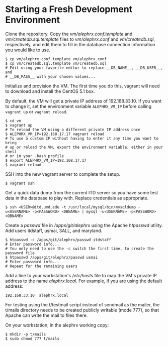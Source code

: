 Starting a Fresh Development Environment
========================================

Clone the repository. Copy the *vm/alephrx.conf.template* and
*vm/createdb.sql.template* files to *vm/alephrx.conf* and *vm/createdb.sql*,
respectively, and edit them to fill in the database connection information you
would like to use.

    $ cp vm/alephrx.conf.template vm/alephrx.conf
    $ cp vm/createdb.sql.template vm/createdb.sql
    # Edit using your favorite editor to replace __DB_NAME__, __DB_USER__, and
    # __DB_PASS__ with your chosen values...

Initialize and provision the VM. The first time you do this, vagrant will need
to download and install the CentOS 5.1 box.

By default, the VM will get a private IP address of 192.168.33.10. If you want
to change it, set the environment variable `ALEPHRX_VM_IP` before calling
`vagrant up` or `vagrant reload`.

    $ cd vm
    $ vagrant up
    # To reload the VM using a different private IP address once
    $ ALEPHRX_VM_IP=192.168.17.17 vagrant reload
    # To use a custom IP without having to enter it any time you want to bring
    # up or reload the VM, export the environment variable, either in your shell
    # or in your .bash_profile
    $ export ALEPHRX_VM_IP=192.168.17.17
    $ vagrant reload

SSH into the new vagrant server to complete the setup.

    $ vagrant ssh

Get a quick data dump from the current ITD server so you have some test data in
the database to play with. Replace credentials as appropriate.

    $ ssh <USER>@itd.umd.edu -t /usr/local/mysql/bin/mysqldump -u<USERNAME> -p<PASSWORD> <DBNAME> | mysql -u<USERNAME> -p<PASSWORD> <DBNAME>

Create a *passwd* file in */apps/git/alephrx* using the Apache *htpasswd*
utility. Add users itdstaff, usmai, 3ALL, and maryland.

    $ htpasswd -c /apps/git/alephrx/passwd itdstaff
    # Enter password info...
    # You only need to use the -c switch the first time, to create the password file
    $ htpasswd /apps/git/alephrx/passwd usmai
    # Enter password info...
    # Repeat for the remaining users

Add a line to your workstation's */etc/hosts* file to map the VM's private IP
address to the name *alephrx.local*. For example, if you are using the default
address:

    192.168.33.10  alephrx.local

For testing using the t/testmail script instead of sendmail as the mailer, the
t/mails directory needs to be created publicly writable (mode 777), so that
Apache can write the mail to files there.

On your workstation, in the alephrx working copy:

    $ mkdir -p t/mails
    $ sudo chmod 777 t/mails
